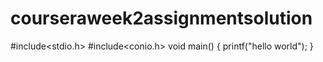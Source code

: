 # courseraweek2assignmentsolution
#include<stdio.h>
#include<conio.h>
void main()
{
printf("hello world");
}

